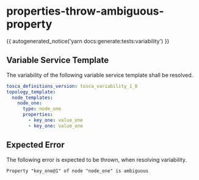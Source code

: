 # properties-throw-ambiguous-property

{{ autogenerated_notice('yarn docs:generate:tests:variability') }}


## Variable Service Template

The variability of the following variable service template shall be resolved.

```yaml linenums="1"
tosca_definitions_version: tosca_variability_1_0
topology_template:
  node_templates:
    node_one:
      type: node_one
      properties:
        - key_one: value_one
        - key_one: value_one
```




## Expected Error

The following error is expected to be thrown, when resolving variability.

```text linenums="1"
Property "key_one@1" of node "node_one" is ambiguous
```
